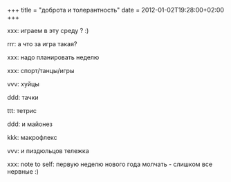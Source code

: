 +++
title = "доброта и толерантность"
date = 2012-01-02T19:28:00+02:00
+++

xxx: играем в эту среду ? :)

rrr: а что за игра такая?

xxx: надо планировать неделю

xxx: спорт/танцы/игры

vvv: хуйцы

ddd: тачки

ttt: тетрис

ddd: и майонез

kkk: макрофлекс

vvv: и пиздюльцов тележка

xxx: note to self: первую неделю нового года молчать - слишком все нервные :)


